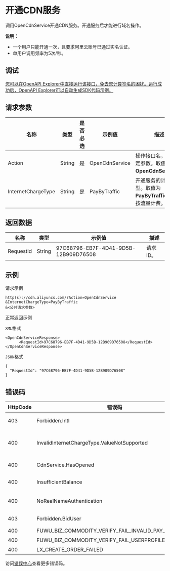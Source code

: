 # 开通CDN服务

调用OpenCdnService开通CDN服务。开通服务后才能进行域名操作。

**说明：**

-   一个用户只能开通一次，且要求阿里云账号已通过实名认证。
-   单用户调用频率为5次/秒。

## 调试

[您可以在OpenAPI Explorer中直接运行该接口，免去您计算签名的困扰。运行成功后，OpenAPI Explorer可以自动生成SDK代码示例。](https://api.aliyun.com/#product=Cdn&api=OpenCdnService&type=RPC&version=2018-05-10)

## 请求参数

|名称|类型|是否必选|示例值|描述|
|--|--|----|---|--|
|Action|String|是|OpenCdnService|操作接口名，系统规定参数。取值：**OpenCdnService**。 |
|InternetChargeType|String|是|PayByTraffic|开通服务的计费类型。取值为**PayByTraffic**，表示按流量计费。 |

## 返回数据

|名称|类型|示例值|描述|
|--|--|---|--|
|RequestId|String|97C68796-EB7F-4D41-9D5B-12B909D76508|请求ID。 |

## 示例

请求示例

```
http(s)://cdn.aliyuncs.com/?Action=OpenCdnService
&InternetChargeType=PayByTraffic
&<公共请求参数>
```

正常返回示例

`XML`格式

```
<OpenCdnServiceResponse>
      <RequestId>97C68796-EB7F-4D41-9D5B-12B909D76508</RequestId>
</OpenCdnServiceResponse>
```

`JSON`格式

```
{
  "RequestId": "97C68796-EB7F-4D41-9D5B-12B909D76508"
}
```

## 错误码

|HttpCode|错误码|错误信息|描述|
|--------|---|----|--|
|403|Forbidden.Intl|User not authorized to open Intl service.|国际站CDN产品当前定向开放中。|
|400|InvalidInternetChargeType.ValueNotSupported|The specified value of parameter "InternetChargeType" is not valid.|参数“InternetChargeType”的值无效。|
|400|CdnService.HasOpened|Your cdn service has opened.|CDN服务已开通，请勿重复开通。|
|400|InsufficientBalance|Your account does not have enough balance.|账户余额不足，请先充值再操作。|
|400|NoRealNameAuthentication|Real name authentication is needed.|您的账户未开通实名认证。|
|403|Forbidden.BidUser|Bid user is limited to open service.|您无权限使用该项服务。|
|400|FUWU\_BIZ\_COMMODITY\_VERIFY\_FAIL\_INVALID\_PAY\_METHOD|INVALID\_PAY\_METHOD|付款方式无效。|
|400|FUWU\_BIZ\_COMMODITY\_VERIFY\_FAIL\_USERPROFILECOMPLETE|MISSING\_USERPROFILE|缺少用户配置文件。|
|400|LX\_CREATE\_ORDER\_FAILED|Create order failed|订单创建失败。|

访问[错误中心](https://error-center.alibabacloud.com/status/product/Cdn)查看更多错误码。

